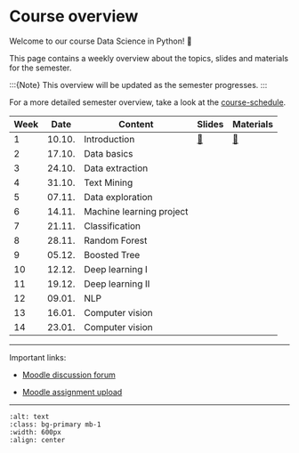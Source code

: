 # Course overview


Welcome to our course Data Science in Python! 👋  

This page contains a weekly overview about the topics, slides and materials for the semester.

:::{Note}
This overview will be updated as the semester progresses.
:::

For a more detailed semester overview, take a look at the [course-schedule](../docs/course-schedule.md). 


|	Week	|	Date	|	Content	|	Slides	|	Materials	|	
|	---	|	---	|	---	|	---	|	---	|	
|	1	|	10.10.	|	Introduction	|	[📑](https://drive.google.com/file/d/1-8T5QvckmSMD8qVMgtzQsZxOUoswsOgk/view?usp=sharing)	|	[📁](../weeks/week1.md)	|	
|	2	|	17.10.	|	Data basics	|		|		|	
|	3	|	24.10.	|	Data extraction	|		|		|	
|	4	|	31.10.	|	Text Mining	|		|		|	
|	5	|	07.11.	|	Data exploration	|		|		|	
|	6	|	14.11.	|	Machine learning project	|		|		|	
|	7	|	21.11.	|	Classification	|		|		|	
|	8	|	28.11.	|	Random Forest	|		|		|	
|	9	|	05.12.	|	Boosted Tree	|		|		|	
|	10	|	12.12.	|	Deep learning I	|		|		|	
|	11	|	19.12.	|	Deep learning II	|		|		|	
|	12	|	09.01.	|	NLP	|		|		|	
|	13	|	16.01.	|	Computer vision	|		|		|	
|	14	|	23.01.	|	Computer vision	|		|		|		

---

Important links:

- [Moodle discussion forum](https://e-learning.hdm-stuttgart.de/moodle/mod/forum/view.php?id=261274)

- [Moodle assignment upload](https://e-learning.hdm-stuttgart.de/moodle/course/view.php?id=9455#section-2)

---


```{image} ../_static/img/course-overview.png
:alt: text
:class: bg-primary mb-1
:width: 600px
:align: center
```
